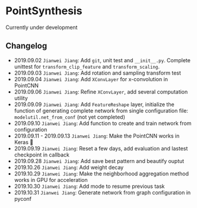 # PointSynthesis

Currently under development

## Changelog

- 2019.09.02 `Jianwei Jiang`: Add `git`, unit test and `__init__.py`. Complete unittest for `transform_clip_feature` and `transform_scaling`.
- 2019.09.03 `Jianwei Jiang`: Add rotation and sampling transform test
- 2019.09.04 `Jianwei Jiang`: Add `XConvLayer` for x-convolution in PointCNN
- 2019.09.06 `Jianwei Jiang`: Refine `XConvLayer`, add several computation utility
- 2019.09.09 `Jianwei Jiang`: Add `FeatureReshape` layer, initialize the function of generating complete network from 
single configuration file: `modelutil.net_from_conf` (not yet completed)
- 2019.09.10 `Jianwei Jiang`: Add function to create and train network from configuration
- 2019.09.11 - 2019.09.13 `Jianwei Jiang`: Make the PointCNN works in Keras 🌙 
- 2019.09.19 `Jianwei Jiang`: Reset a few days, add evaluation and lastest checkpoint in callback
- 2019.09.28 `Jianwei Jiang`: Add save best pattern and beautify ouptut
- 2019.10.26 `Jianwei Jiang`: Add weight decay
- 2019.10.29 `Jianwei Jiang`: Make the neighborhood aggregation method works in GPU for acceleration
- 2019.10.30 `Jianwei Jiang`: Add mode to resume previous task
- 2019.10.31 `Jianwei Jiang`: Generate network from graph configuration in pyconf